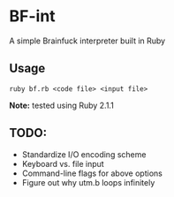 # BF-int
A simple Brainfuck interpreter built in Ruby

## Usage
```
ruby bf.rb <code file> <input file>
```
**Note:** tested using Ruby 2.1.1

## TODO:
- Standardize I/O encoding scheme
- Keyboard vs. file input
- Command-line flags for above options
- Figure out why utm.b loops infinitely
